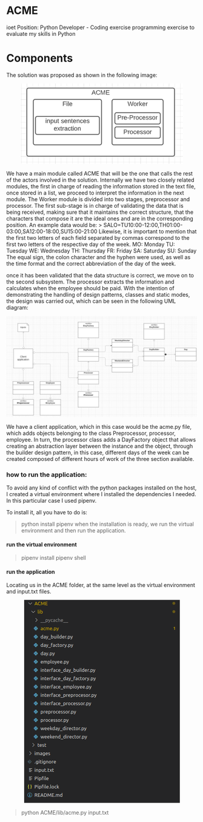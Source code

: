 # ACME
ioet Position: Python Developer - Coding exercise
programming exercise to evaluate my skills in Python

# Components
The solution was proposed as shown in the following image:
<p align="center">
  <img src="images/Components.png">
  <br/>
</p>
We have a main module called ACME that will be the one that calls the rest of the actors involved in the solution. Internally we have two closely related modules, the first in charge of reading the information stored in the text file, once stored in a list, we proceed to interpret the information in the next module. 
The Worker module is divided into two stages, preprocessor and processor. The first sub-stage is in charge of validating the data that is being received, making sure that it maintains the correct structure, that the characters that compose it are the ideal ones and are in the corresponding position. An example data would be:
> SALO=TU10:00-12:00,TH01:00-03:00,SA12:00-18:00,SU15:00-21:00
Likewise, it is important to mention that the first two letters of each field separated by commas correspond to the first two letters of the respective day of the week.
MO: Monday
TU: Tuesday
WE: Wednesday
TH: Thursday
FR: Friday
SA: Saturday
SU: Sunday
The equal sign, the colon character and the hyphen were used, as well as the time format and the correct abbreviation of the day of the week.

once it has been validated that the data structure is correct, we move on to the second subsystem. The processor extracts the information and calculates when the employee should be paid. With the intention of demonstrating the handling of design patterns, classes and static modes, the design was carried out, which can be seen in the following UML diagram:

<p align="center">
  <img src="images/UMLClass.png">
  <br/>
</p>

We have a client application, which in this case would be the acme.py file, which adds objects belonging to the class Preprocessor, processor, employee. In turn, the processor class adds a DayFactory object that allows creating an abstraction layer between the instance and the object, through the builder design pattern, in this case, different days of the week can be created composed of different hours of work of the three section available.

### how to run the application:
To avoid any kind of conflict with the python packages installed on the host, I created a virtual environment where I installed the dependencies I needed. In this particular case I used pipenv.

To install it, all you have to do is:
> python install pipenv
when the installation is ready, we run the virtual environment and then run the application.
#### run the virtual environment
> pipenv install
> pipenv shell
#### run the application
Locating us in the ACME folder, at the same level as the virtual environment and input.txt files.
<p align="center">
  <img src="images/layout_project.png">
  <br/>
</p>

> python ACME/lib/acme.py input.txt
